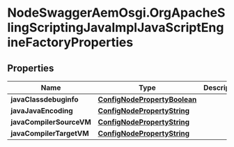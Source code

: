 # NodeSwaggerAemOsgi.OrgApacheSlingScriptingJavaImplJavaScriptEngineFactoryProperties

## Properties

Name | Type | Description | Notes
------------ | ------------- | ------------- | -------------
**javaClassdebuginfo** | [**ConfigNodePropertyBoolean**](ConfigNodePropertyBoolean.md) |  | [optional] 
**javaJavaEncoding** | [**ConfigNodePropertyString**](ConfigNodePropertyString.md) |  | [optional] 
**javaCompilerSourceVM** | [**ConfigNodePropertyString**](ConfigNodePropertyString.md) |  | [optional] 
**javaCompilerTargetVM** | [**ConfigNodePropertyString**](ConfigNodePropertyString.md) |  | [optional] 


